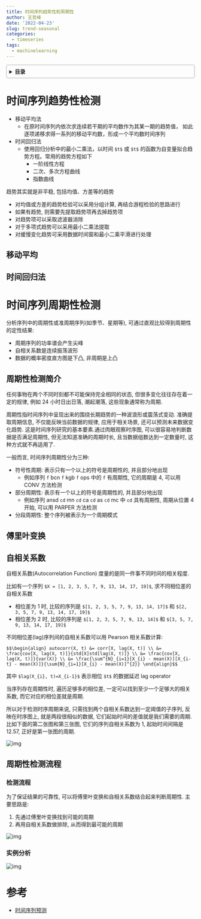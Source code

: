 ```yaml
---
title: 时间序列趋势性和周期性
author: 王哲峰
date: '2022-04-23'
slug: trend-seasonal
categories:
  - timeseries
tags:
  - machinelearning
---
```


<style>
details {
    border: 1px solid #aaa;
    border-radius: 4px;
    padding: .5em .5em 0;
}
summary {
    font-weight: bold;
    margin: -.5em -.5em 0;
    padding: .5em;
}
details[open] {
    padding: .5em;
}
details[open] summary {
    border-bottom: 1px solid #aaa;
    margin-bottom: .5em;
}
img {
    pointer-events: none;
}
img {
    pointer-events: none;
}
</style>

<details><summary>目录</summary><p>

- [时间序列趋势性检测](#时间序列趋势性检测)
    - [移动平均](#移动平均)
    - [时间回归法](#时间回归法)
- [时间序列周期性检测](#时间序列周期性检测)
    - [周期性检测简介](#周期性检测简介)
    - [傅里叶变换](#傅里叶变换)
    - [自相关系数](#自相关系数)
    - [周期性检测流程](#周期性检测流程)
        - [检测流程](#检测流程)
        - [实例分析](#实例分析)
- [参考](#参考)
</p></details><p></p>

# 时间序列趋势性检测

* 移动平均法
    - 在原时间序列内依次求连续若干期的平均数作为其某一期的趋势值，
      如此逐项递移求得一系列的移动平均数，形成一个平均数时间序列
* 时间回归法
    - 使用回归分析中的最小二乘法，以时间 `$t$` 或 `$t$` 的函数为自变量拟合趋势方程。常用的趋势方程如下
        - 一阶线性方程
        - 二次、多次方程曲线
        - 指数曲线

趋势其实就是非平稳, 包括均值、方差等的趋势

* 对均值或方差的趋势检验可以采用分组计算, 再结合游程检验的思路进行
* 如果有趋势, 则需要先提取趋势项再去掉趋势项
* 对趋势项可以采取滤波器消除
* 对于多项式趋势可以采用最小二乘法提取
* 对缓慢变化趋势可采用数据时间窗和最小二乘平滑进行处理

## 移动平均

## 时间回归法

# 时间序列周期性检测

分析序列中的周期性或准周期序列(如季节、星期等), 可通过直观比较得到周期性的定性结果:
    
- 周期序列的功率谱会产生尖峰
- 自相关系数是连续振荡波形
- 数据的概率密度直方图是下凸, 非周期是上凸

## 周期性检测简介

任何事物在两个不同时刻都不可能保持完全相同的状态, 但很多变化往往存在着一定的规律, 
例如 24 小时日出日落, 潮起潮落, 这些现象通常称为周期.

周期性指时间序列中呈现出来的围绕长期趋势的一种波浪形或震荡式变动. 准确提取周期信息, 
不仅能反映当前数据的规律, 应用于相关场景, 还可以预测未来数据变化趋势. 
这是时间序列研究的基本要素.通过肉眼观察时序图, 可以很容易地判断数据是否满足周期性, 
但无法知道准确的周期时长, 且当数据组数达到一定数量时, 这种方式就不再适用了.

一般而言, 时间序列周期性分为三种: 

* 符号性周期: 表示只有一个以上的符号是周期性的, 并且部分地出现
    - 例如序列 `f` bcn `f` kgb `f` ops 中的 `f` 有周期性, 它的周期是 4, 可以用 CONV 方法检测
* 部分周期性: 表示有一个以上的符号是周期性的, 并且部分地出现
    - 例如序列 ansd `cd` mn `cd` ca `cd` as `cd` mc 中 `cd` 具有周期性, 周期从位置 4 开始, 可以用 PARPER 方法检测
* 分段周期性: 整个序列被表示为一个周期模式

## 傅里叶变换

## 自相关系数

自相关系数(Autocorrelation Function) 度量的是同一件事不同时间的相关程度.

比如有一个序列 `$X = [1, 2, 3, 5, 7, 9, 13, 14, 17, 19]$`, 求不同相位差的自相关系数

- 相位差为 1 时, 比较的序列是 `$[1, 2, 3, 5, 7, 9, 13, 14, 17]$` 和 `$[2, 3, 5, 7, 9, 13, 14, 17, 19]$`
- 相位差为 2 时, 比较的序列是 `$[1, 2, 3, 5, 7, 9, 13, 14]$` 和 `$[3, 5, 7, 9, 13, 14, 17, 19]$`

不同相位差(lag)序列间的自相关系数可以用 Pearson 相关系数计算:

`$$\begin{align} autocorr(X, t) &= corr[X, lag(X, t)] \\
                              &= \frac{cov[X, lag(X, t)]}{std[X]std[lag(X, t)]} \\
                              &= \frac{cov[X, lag(X, t)]}{var(X)} \\
                              &= \frac{\sum^{N}_{i=1}[X_{i} - mean(X)][X_{i-t} - mean(X)]}{\sum{N}_{i=1}[X_{i} - mean(X)]^{2}}
\end{align}$$`

其中 `$lag(X_{i}, t)=X_{i-1}$` 表示相位 `$t$` 的数据延迟 lag operator

当序列存在周期性时, 遍历足够多的相位差, 一定可以找到至少一个足够大的相关系数, 而它对应的相位差就是周期.

所以对于检测时序周期来说, 只需找到两个自相关系数达到一定阈值的子序列, 反映在时序图上, 就是两段很相似的数据,
它们起始时间的差值就是我们需要的周期. 比如下面的第二张图和第三张图, 它们的序列自相关系数为 1, 起始时间间隔是 12.57, 
正好是第一张图的周期.

![img](images/acf.jpeg)

## 周期性检测流程

### 检测流程

为了保证结果的可靠性, 可以将傅里叶变换和自相关系数结合起来判断周期性. 
主要思路是:

1. 先通过傅里叶变换找到可能的周期
2. 再用自相关系数做排除, 从而得到最可能的周期

![img](images/cycle_detection.png)

### 实例分析

![img](images/cycle_detection_flow.png)

# 参考

- [时间序列预测](https://mp.weixin.qq.com/s?__biz=Mzg3NDUwNTM3MA==&mid=2247484974&idx=1&sn=d841c644fd9289ad5ec8c52a443463a5&chksm=cecef3dbf9b97acd8a9ededc069851afc00db422cb9be4d155cb2c2a9614b2ee2050dc7ab4d7&scene=21#wechat_redirect)
